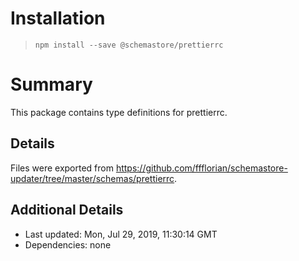 # Installation
> `npm install --save @schemastore/prettierrc`

# Summary
This package contains type definitions for prettierrc.

## Details
Files were exported from https://github.com/ffflorian/schemastore-updater/tree/master/schemas/prettierrc.

## Additional Details
* Last updated: Mon, Jul 29, 2019, 11:30:14 GMT
* Dependencies: none
